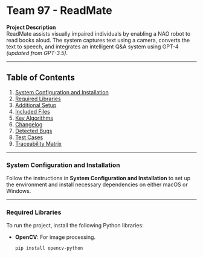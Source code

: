 # Team 97 - ReadMate

**Project Description**  
ReadMate assists visually impaired individuals by enabling a NAO robot to read books aloud. The system captures text using a camera, converts the text to speech, and integrates an intelligent Q&A system using GPT-4 *(updated from GPT-3.5)*.

---

## Table of Contents
1. [System Configuration and Installation](#system-configuration-and-installation)
2. [Required Libraries](#required-libraries)
3. [Additional Setup](#additional-setup)
4. [Included Files](#included-files)
5. [Key Algorithms](#key-algorithms)
6. [Changelog](#changelog)
7. [Detected Bugs](#detected-bugs)
8. [Test Cases](#test-cases)
9. [Traceability Matrix](#traceability-matrix)

---

### System Configuration and Installation

Follow the instructions in **System Configuration and Installation** to set up the environment and install necessary dependencies on either macOS or Windows.

---

### Required Libraries

To run the project, install the following Python libraries:

- **OpenCV**: For image processing.
  ```bash
  pip install opencv-python
